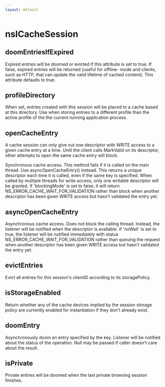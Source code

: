 ```yaml
---
layout: default
---
```


# nsICacheSession #

## doomEntriesIfExpired ##

Expired entries will be doomed or evicted if this attribute is set to
true.  If false, expired entries will be returned (useful for offline-
mode and clients, such as HTTP, that can update the valid lifetime of
cached content).  This attribute defaults to true.


## profileDirectory ##

When set, entries created with this session will be placed to a cache
based at this directory.  Use when storing entries to a different
profile than the active profile of the the current running application
process.


## openCacheEntry ##

A cache session can only give out one descriptor with WRITE access
to a given cache entry at a time.  Until the client calls MarkValid on
its descriptor, other attempts to open the same cache entry will block.


Synchronous cache access. This method fails if it is called on the main
thread. Use asyncOpenCacheEntry() instead. This returns a unique
descriptor each time it is called, even if the same key is specified.
When called by multiple threads for write access, only one writable
descriptor will be granted.  If 'blockingMode' is set to false, it will
return NS_ERROR_CACHE_WAIT_FOR_VALIDATION rather than block when another
descriptor has been given WRITE access but hasn't validated the entry yet.


## asyncOpenCacheEntry ##

Asynchronous cache access. Does not block the calling thread. Instead,
the listener will be notified when the descriptor is available. If
'noWait' is set to true, the listener will be notified immediately with
status NS_ERROR_CACHE_WAIT_FOR_VALIDATION rather than queuing the request
when another descriptor has been given WRITE access but hasn't validated
the entry yet.


## evictEntries ##

Evict all entries for this session's clientID according to its storagePolicy.


## isStorageEnabled ##

Return whether any of the cache devices implied by the session storage policy
are currently enabled for instantiation if they don't already exist.


## doomEntry ##

Asynchronously doom an entry specified by the key. Listener will be
notified about the status of the operation. Null may be passed if caller
doesn't care about the result.


## isPrivate ##

Private entries will be doomed when the last private browsing session
finishes.

